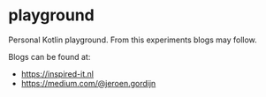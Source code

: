 # playground

Personal Kotlin playground. From this experiments blogs may follow.

Blogs can be found at:
* https://inspired-it.nl
* https://medium.com/@jeroen.gordijn
